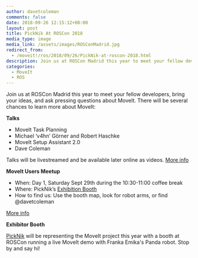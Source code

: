 ```yaml
---
author: davetcoleman
comments: false
date: 2018-09-26 12:15:12+00:00
layout: post
title: PickNik At ROSCon 2018
media_type: image
media_link: /assets/images/ROSConMadrid.jpg
redirect_from:
  - /moveit!/ros/2018/09/26/PickNik-at-roscon-2018.html
description: Join us at ROSCon Madrid this year to meet your fellow developers, bring your ideas, and ask pressing questions about MoveIt.
categories:
  - MoveIt
  - ROS
---
```


Join us at ROSCon Madrid this year to meet your fellow developers, bring your ideas, and ask pressing questions about MoveIt. There will be several chances to learn more about MoveIt:

**Talks**

- MoveIt Task Planning
- Michael ‘v4hn’ Görner and Robert Haschke
- MoveIt Setup Assistant 2.0
- Dave Coleman

Talks will be livestreamed and be available later online as videos. [More info](https://roscon.ros.org/2018/)

**MoveIt Users Meetup**

- When: Day 1, Saturday Sept 29th during the 10:30-11:00 coffee break
- Where: PickNik’s [Exhibition Booth](https://roscon.ros.org/2018/img/ROSCon2018_exhibitor_layout.pdf)
- How to find us: Use the booth map, look for robot arms, or find @davetcoleman

[More info](https://discourse.ros.org/t/roscon-2018-informal-meetings-of-special-interest-groups/6151/6)

**Exhibitor Booth**

[PickNik](https://picknik.ai/) will be representing the MoveIt project this year with a booth at ROSCon running a live MoveIt demo with Franka Emika's Panda robot. Stop by and say hi!
